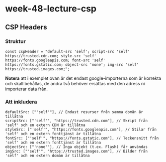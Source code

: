 # week-48-lecture-csp

## CSP Headers

### Struktur

```
const cspHeader = "default-src 'self'; script-src 'self' https://trusted.cdn.com; style-src 'self' https://fonts.googleapis.com; font-src 'self' https://fonts.gstatic.com; object-src 'none'; img-src 'self' https://trusted.images.com;";
```

**Notera** att i exemplet ovan är det endast google-importerna som är korrekta och skall behållas, de andra två behöver ersättas med den adress ni importerar data från.

### Att inkludera

```
defaultSrc: ["'self'"], // Endast resurser från samma domän är tillåtna
scriptSrc: ["'self'", "https://trusted.cdn.com"], // Skript från 'self' och en extern CDN är tillåtna
styleSrc: ["'self'", "https://fonts.googleapis.com"], // Stilar från 'self' och en extern fonttjänst är tillåtna
fontSrc: ["'self'", "https://fonts.gstatic.com"], // Teckensnitt från 'self' och en extern fonttjänst är tillåtna
objectSrc: ["'none'"], // Inga objekt (t.ex. Flash) får användas
imgSrc: ["'self'", "https://trusted.images.com"], // Bilder från 'self' och en extern domän är tillåtna
```
